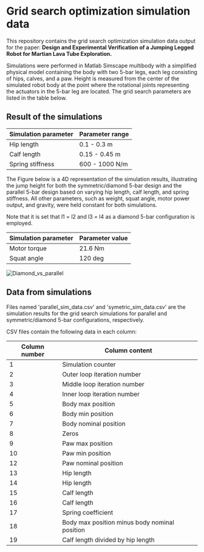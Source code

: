 # Grid search optimization simulation data 

This repository contains the grid search optimization simulation data output for the paper: **Design and Experimental Verification of a Jumping Legged Robot for
Martian Lava Tube Exploration.**


Simulations were performed in Matlab Simscape multibody with a simplified physical model containing the body with two 5-bar legs, each leg consisting of hips, calves, and a paw. Height is measured from the center of the simulated robot body  at the point where the rotational joints representing the actuators in the 5-bar leg are located. The grid search parameters are listed in the table below.


## Result of the simulations

| Simulation parameter  | Parameter range |
| ------------- | ------------- |
| Hip length  | 0.1 - 0.3 m |
| Calf length  | 0.15 - 0.45 m |
| Spring stiffness  | 600 - 1000 N/m |



The Figure below is a 4D representation of the simulation results, illustrating the jump height for both the symmetric/diamond 5-bar design and the parallel 5-bar design based on varying hip length, calf length, and spring stiffness. All other parameters, such as weight, squat angle, motor power output, and gravity, were held constant for both simulations.

Note that it is set that l1 = l2 and l3 = l4 as a diamond 5-bar configuration is employed.

| Simulation parameter  | Parameter value |
| ------------- | ------------- |
| Motor torque  | 21.6 Nm |
| Squat angle  | 120 deg |


![Diamond_vs_parallel](https://github.com/ntnu-arl/jumping-robots/assets/47317437/3fb1a3e2-c87f-4e2d-a7d4-7f82be486bf4)


## Data from simulations

Files named 'parallel_sim_data.csv' and 'symetric_sim_data.csv' are the simulation results for the  grid search simulations for parallel and symmetric/diamond  5-bar configurations, respectively.


CSV files contain the following data in each column:


| Column number  | Column content |
| ------------- | ------------- |
| 1  | Simulation counter |
| 2  | Outer loop iteration number |
| 3  | Middle loop iteration number  |
| 4  | Inner loop iteration number  |
| 5  | Body max position |
| 6  | Body min position  |
| 7  | Body nominal position  |
| 8  | Zeros  |
| 9  | Paw max position  |
| 10  | Paw min position  |
| 12  | Paw nominal position |
| 13  | Hip length  |
| 14  | Hip length  |
| 15  | Calf length  |
| 16  | Calf length |
| 17  | Spring coefficient  |
| 18  | Body max position minus body nominal position  |
| 19  | Calf length divided by hip length  |
